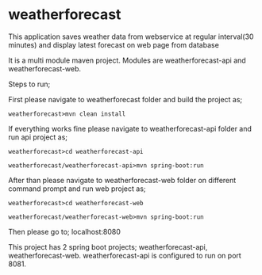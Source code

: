 # weatherforecast

This application saves weather data from webservice at regular interval(30 minutes) and display latest forecast on web page from database

It is a multi module maven project. Modules are weatherforecast-api and weatherforecast-web.

Steps to run;

First please navigate to weatherforecast folder and build the project as;

    weatherforecast>mvn clean install

If everything works fine please navigate to weatherforecast-api folder and run api project as; 

    weatherforecast>cd weatherforecast-api

    weatherforecast/weatherforecast-api>mvn spring-boot:run
    
After than please navigate to weatherforecast-web folder on different command prompt and run web project as;
    
    weatherforecast>cd weatherforecast-web

    weatherforecast/weatherforecast-web>mvn spring-boot:run

Then please go to; localhost:8080

This project has 2 spring boot projects; weatherforecast-api, weatherforecast-web. weatherforecast-api is configured to run on port 8081.